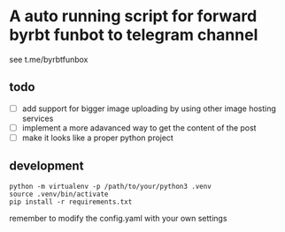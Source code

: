 # A auto running script for forward byrbt funbot to telegram channel
see t.me/byrbtfunbox

## todo
- [ ] add support for bigger image uploading by using other image hosting services
- [ ] implement a more adavanced way to get the content of the post
- [ ] make it looks like a proper python project

## development
```shell
python -m virtualenv -p /path/to/your/python3 .venv
source .venv/bin/activate
pip install -r requirements.txt
```
remember to modify the config.yaml with your own settings
